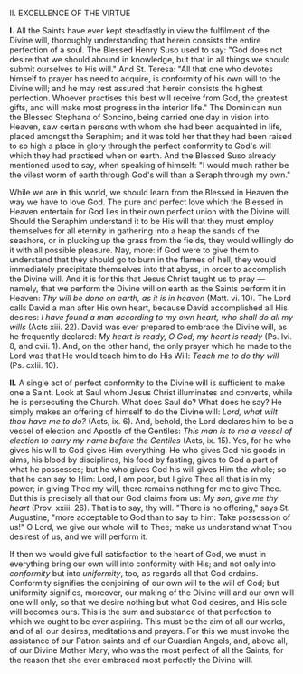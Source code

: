 
II\. EXCELLENCE OF THE VIRTUE

**I\.** All the Saints have ever kept steadfastly in view the fulfilment of the Divine will, thoroughly understanding that herein consists the entire perfection of a soul. The Blessed Henry Suso used to say: \"God does not desire that we should abound in knowledge, but that in all things we should submit ourselves to His will.\" And St. Teresa: \"All that one who devotes himself to prayer has need to acquire, is conformity of his own will to the Divine will; and he may rest assured that herein consists the highest perfection. Whoever practises this best will receive from God, the greatest gifts, and will make most progress in the interior life.\" The Dominican nun the Blessed Stephana of Soncino, being carried one day in vision into Heaven, saw certain persons with whom she had been acquainted in life, placed amongst the Seraphim; and it was told her that they had been raised to so high a place in glory through the perfect conformity to God\'s will which they had practised when on earth. And the Blessed Suso already mentioned used to say, when speaking of himself: \"I would much rather be the vilest worm of earth through God\'s will than a Seraph through my own.\"

While we are in this world, we should learn from the Blessed in Heaven the way we have to love God. The pure and perfect love which the Blessed in Heaven entertain for God lies in their own perfect union with the Divine will. Should the Seraphim understand it to be His will that they must employ themselves for all eternity in gathering into a heap the sands of the seashore, or in plucking up the grass from the fields, they would willingly do it with all possible pleasure. Nay, more: if God were to give them to understand that they should go to burn in the flames of hell, they would immediately precipitate themselves into that abyss, in order to accomplish the Divine will. And it is for this that Jesus Christ taught us to pray — namely, that we perform the Divine will on earth as the Saints perform it in Heaven: *Thy will be done on earth, as it is in heaven* (Matt. vi. 10). The Lord calls David a man after His own heart, because David accomplished all His desires: *I have found a man according to my own heart, who shall do all my wills* (Acts xiii. 22). David was ever prepared to embrace the Divine will, as he frequently declared: *My heart is ready, O God; my heart is ready* (Ps. lvi. 8, and cvii. 1). And, on the other hand, the only prayer which he made to the Lord was that He would teach him to do His Will: *Teach me to do thy will* (Ps. cxlii. 10).

**II\.** A single act of perfect conformity to the Divine will is sufficient to make one a Saint. Look at Saul whom Jesus Christ illuminates and converts, while he is persecuting the Church. What does Saul do? What does he say? He simply makes an offering of himself to do the Divine will: *Lord, what wilt thou have me to do?* (Acts, ix. 6). And, behold, the Lord declares him to be a vessel of election and Apostle of the Gentiles: *This man is to me a vessel of election to carry my name before the Gentiles* (Acts, ix. 15). Yes, for he who gives his will to God gives Him everything. He who gives God his goods in alms, his blood by disciplines, his food by fasting, gives to God a part of what he possesses; but he who gives God his will gives Him the whole; so that he can say to Him: Lord, I am poor, but I give Thee all that is in my power; in giving Thee my will, there remains nothing for me to give Thee. But this is precisely all that our God claims from us: *My son, give me thy heart* (Prov. xxiii. 26). That is to say, thy will. \"There is no offering,\" says St. Augustine, \"more acceptable to God than to say to him: Take possession of us!\" O Lord, we give our whole will to Thee; make us understand what Thou desirest of us, and we will perform it.

If then we would give full satisfaction to the heart of God, we must in everything bring our own will into conformity with His; and not only into *conformity* but into *uniformity*, too, as regards all that God ordains. Conformity signifies the conjoining of our own will to the will of God; but uniformity signifies, moreover, our making of the Divine will and our own will one will only, so that we desire nothing but what God desires, and His sole will becomes ours. This is the sum and substance of that perfection to which we ought to be ever aspiring. This must be the aim of all our works, and of all our desires, meditations and prayers. For this we must invoke the assistance of our Patron saints and of our Guardian Angels, and, above all, of our Divine Mother Mary, who was the most perfect of all the Saints, for the reason that she ever embraced most perfectly the Divine will.

